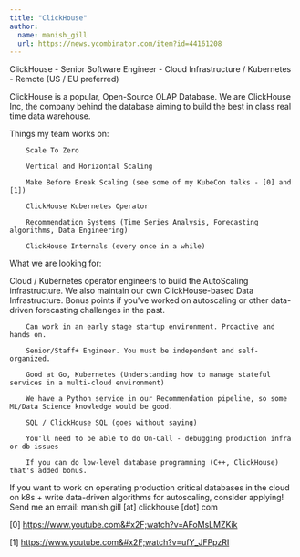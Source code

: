 ```yaml
---
title: "ClickHouse"
author:
  name: manish_gill
  url: https://news.ycombinator.com/item?id=44161208
---
```


<JobNavigation />

ClickHouse - Senior Software Engineer - Cloud Infrastructure &#x2F; Kubernetes - Remote (US &#x2F; EU preferred)

ClickHouse is a popular, Open-Source OLAP Database. We are ClickHouse Inc, the company behind the database aiming to build the best in class real time data warehouse.

Things my team works on:

<pre><code>    Scale To Zero

    Vertical and Horizontal Scaling

    Make Before Break Scaling (see some of my KubeCon talks - [0] and [1])

    ClickHouse Kubernetes Operator

    Recommendation Systems (Time Series Analysis, Forecasting algorithms, Data Engineering)

    ClickHouse Internals (every once in a while)
</code></pre>
What we are looking for:

Cloud &#x2F; Kubernetes operator engineers to build the AutoScaling infrastructure. We also maintain our own ClickHouse-based Data Infrastructure. Bonus points if you&#x27;ve worked on autoscaling or other data-driven forecasting challenges in the past.

<pre><code>    Can work in an early stage startup environment. Proactive and hands on.

    Senior&#x2F;Staff+ Engineer. You must be independent and self-organized.

    Good at Go, Kubernetes (Understanding how to manage stateful services in a multi-cloud environment)

    We have a Python service in our Recommendation pipeline, so some ML&#x2F;Data Science knowledge would be good.

    SQL &#x2F; ClickHouse SQL (goes without saying)

    You&#x27;ll need to be able to do On-Call - debugging production infra or db issues

    If you can do low-level database programming (C++, ClickHouse) that&#x27;s added bonus.</code></pre>
If you want to work on operating production critical databases in the cloud on k8s + write data-driven algorithms for autoscaling, consider applying!
Send me an email: manish.gill [at] clickhouse [dot] com

[0] <a href="https:&#x2F;&#x2F;www.youtube.com&#x2F;watch?v=AFoMsLMZKik" rel="nofollow">https:&#x2F;&#x2F;www.youtube.com&#x2F;watch?v=AFoMsLMZKik</a>

[1] <a href="https:&#x2F;&#x2F;www.youtube.com&#x2F;watch?v=ufY_JFPpzRI" rel="nofollow">https:&#x2F;&#x2F;www.youtube.com&#x2F;watch?v=ufY_JFPpzRI</a>
<JobApplication />
